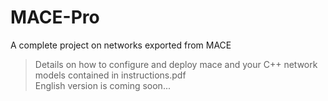 # MACE-Pro
A complete project on networks exported from MACE 
>Details on how to  configure and deploy mace and your C++ network models contained in instructions.pdf  
English version is coming soon...
